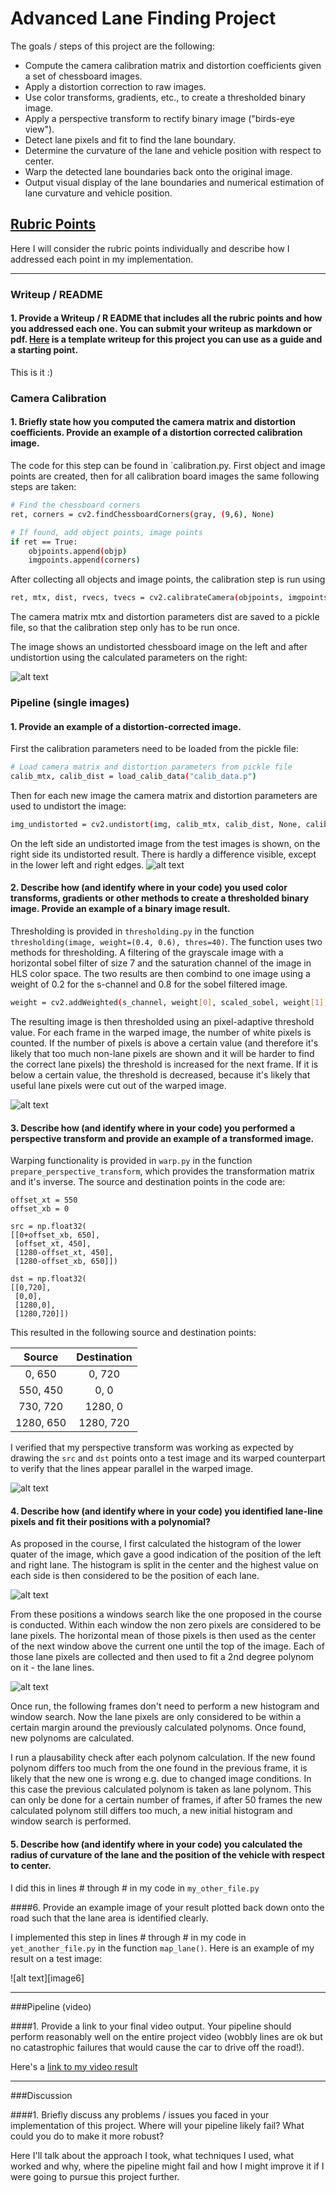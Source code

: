 
# Advanced Lane Finding Project

The goals / steps of this project are the following:

* Compute the camera calibration matrix and distortion coefficients given a set of chessboard images.
* Apply a distortion correction to raw images.
* Use color transforms, gradients, etc., to create a thresholded binary image.
* Apply a perspective transform to rectify binary image ("birds-eye view").
* Detect lane pixels and fit to find the lane boundary.
* Determine the curvature of the lane and vehicle position with respect to center.
* Warp the detected lane boundaries back onto the original image.
* Output visual display of the lane boundaries and numerical estimation of lane curvature and vehicle position.

[//]: # (Image References)

[image1]: ./output_images/distorted_undistorted.jpg "Distorted -> Undistorted"
[image2]: ./output_images/threshold.png "Threshold"
[image3]: ./output_images/warp.png "Warp"
[image4]: ./output_images/histogram.jpg "Histogram"
[image5]: ./output_images/initial_search.jpg "Initial Search"
[image_undis]: ./output_images/distorted_undistorted2.jpg "Undistorted"



## [Rubric Points](https://review.udacity.com/#!/rubrics/571/view)
Here I will consider the rubric points individually and describe how I addressed each point in my implementation.  

---
### Writeup / README

#### 1. Provide a Writeup / R EADME that includes all the rubric points and how you addressed each one.  You can submit your writeup as markdown or pdf.  [Here](https://github.com/udacity/CarND-Advanced-Lane-Lines/blob/master/writeup_template.md) is a template writeup for this project you can use as a guide and a starting point.  

This is it :)

### Camera Calibration

#### 1. Briefly state how you computed the camera matrix and distortion coefficients. Provide an example of a distortion corrected calibration image.

The code for this step can be found in `calibration.py. First object and image points are created, then for all calibration board images the same following steps are taken:

```sh
# Find the chessboard corners
ret, corners = cv2.findChessboardCorners(gray, (9,6), None)

# If found, add object points, image points
if ret == True:
	objpoints.append(objp)
	imgpoints.append(corners)

```

After collecting all objects and image points, the calibration step is run using

```sh
ret, mtx, dist, rvecs, tvecs = cv2.calibrateCamera(objpoints, imgpoints, img_size,None,None)

```

The camera matrix mtx and distortion parameters dist are saved to a pickle file, so that the calibration step only has to be run once. 


The image shows an undistorted chessboard image on the left and after undistortion using the calculated parameters on the right:

![alt text][image1]




### Pipeline (single images)

#### 1. Provide an example of a distortion-corrected image.

First the calibration parameters need to be loaded from the pickle file:

```sh
# Load camera matrix and distortion parameters from pickle file
calib_mtx, calib_dist = load_calib_data("calib_data.p")
```

Then for each new image the camera matrix and distortion parameters are used to undistort the image:

```sh
img_undistorted = cv2.undistort(img, calib_mtx, calib_dist, None, calib_mtx)
```

On the left side an undistorted image from the test images is shown, on the right side its undistorted result. There is hardly a difference visible, except in the lower left and right edges.
![alt text][image_undis]


#### 2. Describe how (and identify where in your code) you used color transforms, gradients or other methods to create a thresholded binary image.  Provide an example of a binary image result.

Thresholding is provided in `thresholding.py` in the function `thresholding(image, weight=(0.4, 0.6), thres=40)`. The function uses two methods for thresholding. A filtering of the grayscale image with a horizontal sobel filter of size 7 and the saturation channel of the image in HLS color space. 
The two results are then combind to one image using a weight of 0.2 for the s-channel and 0.8 for the sobel filtered image.

```sh
weight = cv2.addWeighted(s_channel, weight[0], scaled_sobel, weight[1], 0)
```

The resulting image is then thresholded using an pixel-adaptive threshold value. For each frame in the warped image, the number of white pixels is counted. If the number of pixels is above a certain value (and therefore it's likely that too much non-lane pixels are shown and it will be harder to find the correct lane pixels) the threshold is increased for the next frame. If it is below a certain value, the threshold is decreased, because it's likely that useful lane pixels were cut out of the warped image. 

![alt text][image2]

#### 3. Describe how (and identify where in your code) you performed a perspective transform and provide an example of a transformed image.

Warping functionality is provided in `warp.py` in the function `prepare_perspective_transform`, which provides the transformation matrix and it's inverse. The source and destination points in the code are:

```
offset_xt = 550
offset_xb = 0

src = np.float32(
[[0+offset_xb, 650],
 [offset_xt, 450],
 [1280-offset_xt, 450],
 [1280-offset_xb, 650]])

dst = np.float32(
[[0,720],
 [0,0],
 [1280,0],
 [1280,720]])

```
This resulted in the following source and destination points:

| Source        | Destination   | 
|:-------------:|:-------------:| 
| 0, 650        | 0, 720        | 
| 550, 450      | 0, 0          |
| 730, 720      | 1280, 0       |
| 1280, 650     | 1280, 720     |

I verified that my perspective transform was working as expected by drawing the `src` and `dst` points onto a test image and its warped counterpart to verify that the lines appear parallel in the warped image.

![alt text][image3]


#### 4. Describe how (and identify where in your code) you identified lane-line pixels and fit their positions with a polynomial?

As proposed in the course, I first calculated the histogram of the lower quater of the image, which gave a good indication of the position of the left and right lane. The histogram is split in the center and the highest value on each side is then considered to be the position of each lane. 

![alt text][image4]

From these positions a windows search like the one proposed in the course is conducted. Within each window the non zero pixels are considered to be lane pixels. The horizontal mean of those pixels is then used as the center of the next window above the current one until the top of the image.
Each of those lane pixels are collected and then used to fit a 2nd degree polynom on it - the lane lines.

![alt text][image5]

Once run, the following frames don't need to perform a new histogram and window search. Now the lane pixels are only considered to be within a certain margin around the previously calculated polynoms. Once found, new polynoms are calculated.

I run a plausability check after each polynom calculation. If the new found polynom differs too much from the one found in the previous frame, it is likely that the new one is wrong e.g. due to changed image conditions. In this case the previous calculated polynom is taken as lane polynom. This can only be done for a certain number of frames, if after 50 frames the new calculated polynom still differs too much, a new initial histogram and window search is performed.


#### 5. Describe how (and identify where in your code) you calculated the radius of curvature of the lane and the position of the vehicle with respect to center.

I did this in lines # through # in my code in `my_other_file.py`

####6. Provide an example image of your result plotted back down onto the road such that the lane area is identified clearly.

I implemented this step in lines # through # in my code in `yet_another_file.py` in the function `map_lane()`.  Here is an example of my result on a test image:

![alt text][image6]

---

###Pipeline (video)

####1. Provide a link to your final video output.  Your pipeline should perform reasonably well on the entire project video (wobbly lines are ok but no catastrophic failures that would cause the car to drive off the road!).

Here's a [link to my video result](./project_video.mp4)

---

###Discussion

####1. Briefly discuss any problems / issues you faced in your implementation of this project.  Where will your pipeline likely fail?  What could you do to make it more robust?

Here I'll talk about the approach I took, what techniques I used, what worked and why, where the pipeline might fail and how I might improve it if I were going to pursue this project further.  

